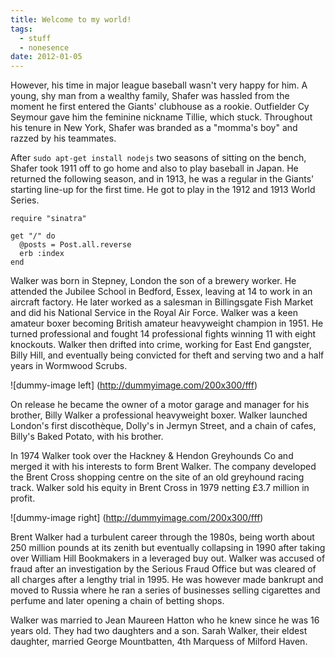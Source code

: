 ```yaml
---
title: Welcome to my world!
tags:
  - stuff
  - nonesence
date: 2012-01-05
---
```


However, his time in major league baseball wasn't very happy for him. A young, shy man from a wealthy family, Shafer was hassled from the moment he first entered the Giants' clubhouse as a rookie. Outfielder Cy Seymour gave him the feminine nickname Tillie, which stuck. Throughout his tenure in New York, Shafer was branded as a "momma's boy" and razzed by his teammates.

After `sudo apt-get install nodejs` two seasons of sitting on the bench, Shafer took 1911 off to go home and also to play baseball in Japan. He returned the following season, and in 1913, he was a regular in the Giants' starting line-up for the first time. He got to play in the 1912 and 1913 World Series.

    require "sinatra"
    
    get "/" do
      @posts = Post.all.reverse
      erb :index
    end

Walker was born in Stepney, London the son of a brewery worker. He attended the Jubilee School in Bedford, Essex, leaving at 14 to work in an aircraft factory. He later worked as a salesman in Billingsgate Fish Market and did his National Service in the Royal Air Force. Walker was a keen amateur boxer becoming British amateur heavyweight champion in 1951. He turned professional and fought 14 professional fights winning 11 with eight knockouts. Walker then drifted into crime, working for East End gangster, Billy Hill, and eventually being convicted for theft and serving two and a half years in Wormwood Scrubs.

![dummy-image left] (http://dummyimage.com/200x300/fff)

On release he became the owner of a motor garage and manager for his brother, Billy Walker a professional heavyweight boxer. Walker launched London's first discothèque, Dolly's in Jermyn Street, and a chain of cafes, Billy's Baked Potato, with his brother.

In 1974 Walker took over the Hackney & Hendon Greyhounds Co and merged it with his interests to form Brent Walker. The company developed the Brent Cross shopping centre on the site of an old greyhound racing track. Walker sold his equity in Brent Cross in 1979 netting £3.7 million in profit.

![dummy-image right] (http://dummyimage.com/200x300/fff)

Brent Walker had a turbulent career through the 1980s, being worth about 250 million pounds at its zenith but eventually collapsing in 1990 after taking over William Hill Bookmakers in a leveraged buy out. Walker was accused of fraud after an investigation by the Serious Fraud Office but was cleared of all charges after a lengthy trial in 1995. He was however made bankrupt and moved to Russia where he ran a series of businesses selling cigarettes and perfume and later opening a chain of betting shops.

Walker was married to Jean Maureen Hatton who he knew since he was 16 years old. They had two daughters and a son. Sarah Walker, their eldest daughter, married George Mountbatten, 4th Marquess of Milford Haven.
